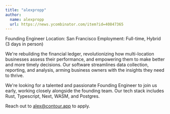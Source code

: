 ```yaml
---
title: "alexpropp"
author:
  name: alexpropp
  url: https://news.ycombinator.com/item?id=40847365
---
```

Founding Engineer
Location: San Francisco
Employment: Full-time, Hybrid (3 days in person)

We&#x27;re rebuilding the financial ledger, revolutionizing how multi-location businesses assess their performance, and empowering them to make better and more timely decisions. Our software streamlines data collection, reporting, and analysis, arming business owners with the insights they need to thrive.

We&#x27;re looking for a talented and passionate Founding Engineer to join us early, working closely alongside the founding team. Our tech stack includes Rust, Typescript, Next, WASM, and Postgres.

Reach out to alex@contour.app to apply.
